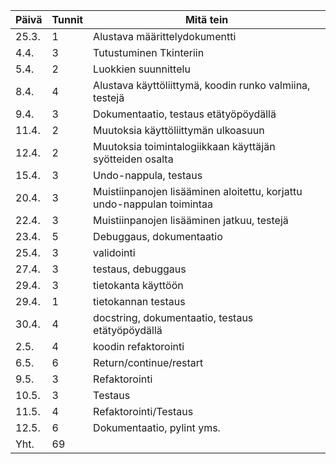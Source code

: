 | Päivä | Tunnit | Mitä tein                      |
| ----- | ------ | -------------------------------|
| 25.3. | 1      | Alustava määrittelydokumentti  |
| 4.4.  | 3      | Tutustuminen Tkinteriin        |
| 5.4.  | 2      | Luokkien suunnittelu           |
| 8.4.  | 4      | Alustava käyttöliittymä, koodin runko valmiina, testejä |
| 9.4.  | 3      | Dokumentaatio, testaus etätyöpöydällä |
| 11.4. | 2      | Muutoksia käyttöliittymän ulkoasuun |
| 12.4. | 2      | Muutoksia toimintalogiikkaan käyttäjän syötteiden osalta |
| 15.4. | 3      | Undo-nappula, testaus |
| 20.4. | 3      | Muistiinpanojen lisääminen aloitettu, korjattu undo-nappulan toimintaa |
| 22.4. | 3      | Muistiinpanojen lisääminen jatkuu, testejä |
| 23.4. | 5      | Debuggaus, dokumentaatio |
| 25.4. | 3      | validointi |
| 27.4. | 3      | testaus, debuggaus |
| 29.4. | 3      | tietokanta käyttöön |
| 29.4. | 1      | tietokannan testaus |
| 30.4. | 4      | docstring, dokumentaatio, testaus etätyöpöydällä |
| 2.5.  | 4      | koodin refaktorointi |
| 6.5.  | 6      | Return/continue/restart |
| 9.5.  | 3      | Refaktorointi |
| 10.5. | 3      | Testaus |
| 11.5. | 4      | Refaktorointi/Testaus |
| 12.5. | 6      | Dokumentaatio, pylint yms. |
| Yht.  | 69